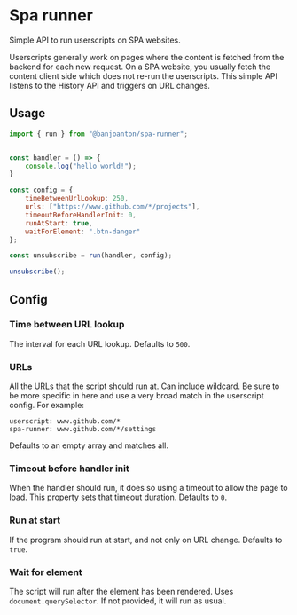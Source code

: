 # Spa runner

Simple API to run userscripts on SPA websites.

Userscripts generally work on pages where the content is fetched from the backend for each new request. On a SPA website, you usually fetch the content client side which does not re-run the userscripts. This simple API listens to the History API and triggers on URL changes. 


## Usage

```js
import { run } from "@banjoanton/spa-runner";


const handler = () => {
    console.log("hello world!");
}

const config = {
    timeBetweenUrlLookup: 250,
    urls: ["https://www.github.com/*/projects"],
    timeoutBeforeHandlerInit: 0,
    runAtStart: true,
    waitForElement: ".btn-danger"
};

const unsubscribe = run(handler, config);

unsubscribe(); 
```

## Config

### Time between URL lookup

The interval for each URL lookup. Defaults to `500`.

### URLs

All the URLs that the script should run at. Can include wildcard. Be sure to be more specific in here and use a very broad match in the userscript config. For example:

```
userscript: www.github.com/*
spa-runner: www.github.com/*/settings
```

Defaults to an empty array and matches all.

### Timeout before handler init

When the handler should run, it does so using a timeout to allow the page to load. This property sets that timeout duration. Defaults to `0`.


### Run at start

If the program should run at start, and not only on URL change. Defaults to `true`.

### Wait for element

The script will run after the element has been rendered. Uses `document.querySelector`. If not provided, it will run as usual.